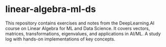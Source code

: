 # linear-algebra-ml-ds
This repository contains exercises and notes from the DeepLearning.AI course on Linear Algebra for ML and Data Science. It covers vectors, matrices, transformations, eigenvalues, and applications in AI/ML. A study log with hands-on implementations of key concepts.
